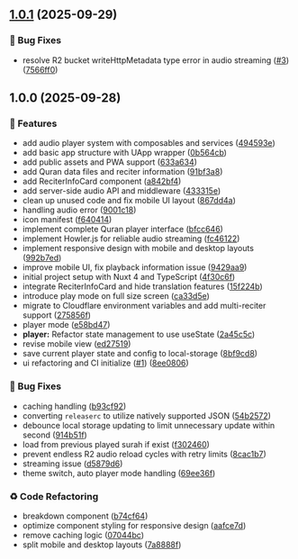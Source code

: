 ## [1.0.1](https://github.com/quran-th/quran.in.th/compare/v1.0.0...v1.0.1) (2025-09-29)


### 🐛 Bug Fixes

* resolve R2 bucket writeHttpMetadata type error in audio streaming ([#3](https://github.com/quran-th/quran.in.th/issues/3)) ([7566ff0](https://github.com/quran-th/quran.in.th/commit/7566ff0751483517c2a0e1ca6c96cb05d7dd379a))

## 1.0.0 (2025-09-28)


### 🎉 Features

* add audio player system with composables and services ([494593e](https://github.com/quran-th/quran.in.th/commit/494593ed4c9de4c277f7abdf6dca73e2ba92fb37))
* add basic app structure with UApp wrapper ([0b564cb](https://github.com/quran-th/quran.in.th/commit/0b564cb47918e5a1cd9e2d3ab829e7e8cd05e71e))
* add public assets and PWA support ([633a634](https://github.com/quran-th/quran.in.th/commit/633a63414365d447ba15a234f4088996c5379357))
* add Quran data files and reciter information ([91bf3a8](https://github.com/quran-th/quran.in.th/commit/91bf3a8578087bcff7a75ca44c9e6d14a05a2526))
* add ReciterInfoCard component ([a842bf4](https://github.com/quran-th/quran.in.th/commit/a842bf49f0274a329efb52639e1512f2fab54c8d))
* add server-side audio API and middleware ([433315e](https://github.com/quran-th/quran.in.th/commit/433315eb54b759303bc6af8f829f758bce9fbd95))
* clean up unused code and fix mobile UI layout ([867dd4a](https://github.com/quran-th/quran.in.th/commit/867dd4ac0eedd4b750d47850a2f6917aad3023d3))
* handling audio error ([9001c18](https://github.com/quran-th/quran.in.th/commit/9001c18a7711ab52606eda74029aad8b1bbfcf63))
* icon manifest ([f640414](https://github.com/quran-th/quran.in.th/commit/f64041421b296229f83133504b80e06af84c3089))
* implement complete Quran player interface ([bfcc646](https://github.com/quran-th/quran.in.th/commit/bfcc6467e25854f26944f5fde721a5d0af4b61bb))
* implement Howler.js for reliable audio streaming ([fc46122](https://github.com/quran-th/quran.in.th/commit/fc46122be58c2aa0e236f1d55d47b3d92d462a61))
* implement responsive design with mobile and desktop layouts ([992b7ed](https://github.com/quran-th/quran.in.th/commit/992b7eda5ab7fcc86612f3f57d825d0f3d23ea17))
* improve mobile UI, fix playback information issue ([9429aa9](https://github.com/quran-th/quran.in.th/commit/9429aa9d996cd79f37abcd160dc20954a94778d0))
* initial project setup with Nuxt 4 and TypeScript ([4f30c6f](https://github.com/quran-th/quran.in.th/commit/4f30c6f46d13faec8a68e7e417b458a918c33391))
* integrate ReciterInfoCard and hide translation features ([15f224b](https://github.com/quran-th/quran.in.th/commit/15f224b6d1ac010d93f084e12208f3841403956e))
* introduce play mode on full size screen ([ca33d5e](https://github.com/quran-th/quran.in.th/commit/ca33d5e899a10b1fda261158da6426f2f3508a3d))
* migrate to Cloudflare environment variables and add multi-reciter support ([275856f](https://github.com/quran-th/quran.in.th/commit/275856fc0e4180e23a22f1917506091abd84de8a))
* player mode ([e58bd47](https://github.com/quran-th/quran.in.th/commit/e58bd475d2ca673ca38e36a56c078a5ac2923b29))
* **player:** Refactor state management to use useState ([2a45c5c](https://github.com/quran-th/quran.in.th/commit/2a45c5c42ed55919b7b71bf4980f772fa745a4b2))
* revise mobile view ([ed27519](https://github.com/quran-th/quran.in.th/commit/ed2751953272f3002946c53da9b361eb45a80106))
* save current player state and config to local-storage ([8bf9cd8](https://github.com/quran-th/quran.in.th/commit/8bf9cd8d19f62473c9dbae2ec486f5e31124b3b2))
* ui refactoring and CI initialize ([#1](https://github.com/quran-th/quran.in.th/issues/1)) ([8ee0806](https://github.com/quran-th/quran.in.th/commit/8ee08065c30f4493d15233a75b76a58c587f0610))


### 🐛 Bug Fixes

* caching handling ([b93cf92](https://github.com/quran-th/quran.in.th/commit/b93cf92a5b2d8aab85422872b4fdd23163de5486))
* converting `releaserc` to utilize natively supported JSON ([54b2572](https://github.com/quran-th/quran.in.th/commit/54b257243c8ae670da86baedee9044f7c62fdd69))
* debounce local storage updating to limit unnecessary update within second ([914b51f](https://github.com/quran-th/quran.in.th/commit/914b51f7da75dad8a092f9fd1a373c7eaf00f4d7))
* load from previous played surah if exist ([f302460](https://github.com/quran-th/quran.in.th/commit/f302460b00c2023a67bd8981c960519674e88b99))
* prevent endless R2 audio reload cycles with retry limits ([8cac1b7](https://github.com/quran-th/quran.in.th/commit/8cac1b77a5c2ff437a57e1627c2d71263fbe2e3e))
* streaming issue ([d5879d6](https://github.com/quran-th/quran.in.th/commit/d5879d660667d06be4c74599891154667994cb7d))
* theme switch, auto player mode handling ([69ee36f](https://github.com/quran-th/quran.in.th/commit/69ee36fa70b57279ebcbdcc8fbcde3a0f100b293))


### ♻️ Code Refactoring

* breakdown component ([b74cf64](https://github.com/quran-th/quran.in.th/commit/b74cf64ff4e89705fbbc82721a5746d5f5709b70))
* optimize component styling for responsive design ([aafce7d](https://github.com/quran-th/quran.in.th/commit/aafce7d739e9cb45228c1a4c24b0c54204514c38))
* remove caching logic ([07044bc](https://github.com/quran-th/quran.in.th/commit/07044bcd3976ae831b3fb3a62438a5be977aad8d))
* split mobile and desktop layouts ([7a8888f](https://github.com/quran-th/quran.in.th/commit/7a8888f68da3a74b11cdfd15a8008da1c270f44b))
